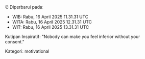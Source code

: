 ⏰ Diperbarui pada:
- WIB: Rabu, 16 April 2025 11.31.31 UTC
- WITA: Rabu, 16 April 2025 12.31.31 UTC
- WIT: Rabu, 16 April 2025 13.31.31 UTC

Kutipan Inspiratif:
"Nobody can make you feel inferior without your consent."


Kategori: motivational

